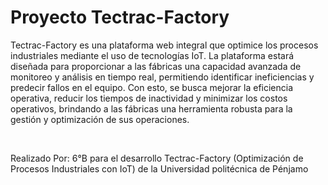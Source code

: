 <h1>Proyecto Tectrac-Factory</h1>
<p>Tectrac-Factory es una plataforma web integral que optimice los procesos industriales mediante el uso de tecnologías IoT. La plataforma estará diseñada para proporcionar a las fábricas una capacidad avanzada de monitoreo y análisis en tiempo real, permitiendo identificar ineficiencias y predecir fallos en el equipo. Con esto, se busca mejorar la eficiencia operativa, reducir los tiempos de inactividad y minimizar los costos operativos, brindando a las fábricas una herramienta robusta para la gestión y optimización de sus operaciones.</p>
<br>
<p>Realizado Por: 6°B para el desarrollo Tectrac-Factory (Optimización de Procesos Industriales con IoT) de la Universidad politécnica de Pénjamo</p>
